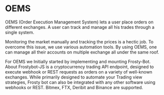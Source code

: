 # OEMS

OEMS (Order Execution Management System) lets a user place orders on different
exchanges. A user can track and manage all his trades through a single system.

Monitoring the market manually and tracking the prices is a hectic job. To overcome this
issue, we use various automation tools. By using OEMS, one can manage all their accounts
on multiple exchange all under the same roof.

For OEMS we Initially started by implementing and mounting Frosty-Bot. About
Frostybot-JS is a cryptocurrency trading API endpoint, designed to execute webhook or
REST requests as orders on a variety of well-known exchanges.
While primarily designed to automate your Trading view strategies, Frosty bot can also be
integrated with any other software using webhooks or REST. Bitmex, FTX, Deribit and
Binance are supported.